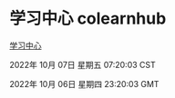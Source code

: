 # 学习中心 colearnhub
[学习中心](http://27.19.33.125:56308/colearnhub/)

2022年 10月 07日 星期五 07:20:03 CST

2022年 10月 06日 星期四 23:20:03 GMT
